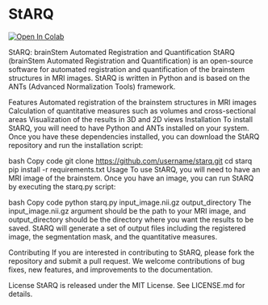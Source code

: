 # StARQ

[![Open In Colab](https://colab.research.google.com/assets/colab-badge.svg)](https://colab.research.google.com/drive/19vQyB9K3jokDSuh9qWAbjBJ8sacyQs2M)

StARQ: brainStem Automated Registration and Quantification
StARQ (brainStem Automated Registration and Quantification) is an open-source software for automated registration and quantification of the brainstem structures in MRI images. StARQ is written in Python and is based on the ANTs (Advanced Normalization Tools) framework.

Features
Automated registration of the brainstem structures in MRI images
Calculation of quantitative measures such as volumes and cross-sectional areas
Visualization of the results in 3D and 2D views
Installation
To install StARQ, you will need to have Python and ANTs installed on your system. Once you have these dependencies installed, you can download the StARQ repository and run the installation script:

bash
Copy code
git clone https://github.com/username/starq.git
cd starq
pip install -r requirements.txt
Usage
To use StARQ, you will need to have an MRI image of the brainstem. Once you have an image, you can run StARQ by executing the starq.py script:

bash
Copy code
python starq.py input_image.nii.gz output_directory
The input_image.nii.gz argument should be the path to your MRI image, and output_directory should be the directory where you want the results to be saved. StARQ will generate a set of output files including the registered image, the segmentation mask, and the quantitative measures.

Contributing
If you are interested in contributing to StARQ, please fork the repository and submit a pull request. We welcome contributions of bug fixes, new features, and improvements to the documentation.

License
StARQ is released under the MIT License. See LICENSE.md for details.

